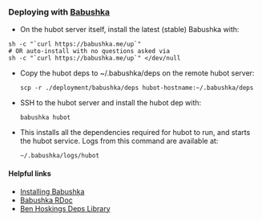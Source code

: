 ### Deploying with [Babushka](http://babushka.me)

* On the hubot server itself, install the latest (stable) Babushka with:

```
sh -c "`curl https://babushka.me/up`"
# OR auto-install with no questions asked via
sh -c "`curl https://babushka.me/up`" </dev/null
```

* Copy the hubot deps to ~/.babushka/deps on the remote hubot server:

    `scp -r ./deployment/babushka/deps hubot-hostname:~/.babushka/deps`

* SSH to the hubot server and install the hubot dep with:

    `babushka hubot`

* This installs all the dependencies required for hubot to run, and starts the
  hubot service.  Logs from this command are available at:

    `~/.babushka/logs/hubot`

#### Helpful links

* [Installing Babushka](http://babushka.me/installing)
* [Babushka RDoc](http://rubydoc.info/github/benhoskings/babushka/master/frames)
* [Ben Hoskings Deps Library](https://github.com/benhoskings/babushka-deps)
